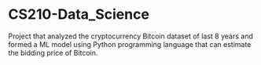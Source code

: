 # CS210-Data_Science
Project that analyzed the cryptocurrency Bitcoin dataset of last 8 years and formed a ML model using Python programming language that can estimate the bidding price of Bitcoin. 
